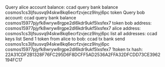 Query alice account balance: ccad query bank balance cosmos1cs3ljfsusvq94skw8kq6ecrfzvjecz9lnyj6pc token
Query bob account: ccad query bank balance cosmos15977pjyfk8wryw8rgpe2dl6kdr9ukf5lxsfex7 token
bob address: cosmos15977pjyfk8wryw8rgpe2dl6kdr9ukf5lxsfex7
alice address: cosmos1cs3ljfsusvq94skw8kq6ecrfzvjecz9lnyj6pc
list all addresses: ccad keys list
Send 1 token from alice to bob: ccad tx bank send cosmos1cs3ljfsusvq94skw8kq6ecrfzvjecz9lnyj6pc cosmos15977pjyfk8wryw8rgpe2dl6kdr9ukf5lxsfex7 1token
tx hash: 22A31CDF2B1328F76FC295D6F8DCFF5AD2536A2FFA32DFCDD73CE3962194FC17
